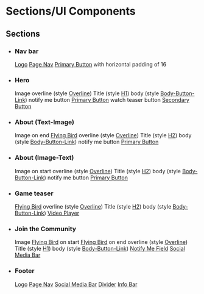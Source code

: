 # Sections/UI Components

## Sections

- ### Nav bar

  [Logo](ui_components.md#logo)
  [Page Nav](ui_components.md#page-nav)
  [Primary Button](ui_components.md#primary-button) with horizontal padding of 16

- ### Hero
  
  Image
  overline (style [Overline](styles.md#overline))
  Title (style [H1](styles.md#h1))
  body (style [Body-Button-Link](styles.md#body-button-link))
  notify me button [Primary Button](ui_components#primary-button)
  watch teaser button [Secondary Button](ui_components#secondary-button)

- ### About (Text-Image)
  
  Image on end
  [Flying Bird](ui_components#flying-bird)
  overline (style [Overline](styles.md#overline))
  Title (style [H2](styles.md#h2))
  body (style [Body-Button-Link](styles.md#body-button-link))
  notify me button [Primary Button](ui_components#primary-button)

- ### About (Image-Text)

  Image on start
  overline (style [Overline](styles.md#overline))
  Title (style [H2](styles.md#h2))
  body (style [Body-Button-Link](styles.md#body-button-link))
  notify me button [Primary Button](ui_components#primary-button)

- ### Game teaser

  [Flying Bird](ui_components#flying-bird)
  overline (style [Overline](styles.md#overline))
  Title (style [H2](styles.md#h2))
  body (style [Body-Button-Link](styles.md#body-button-link))
  [Video Player](ui_components#video-player)

- ### Join the Community

  Image
  [Flying Bird](ui_components#flying-bird) on start
  [Flying Bird](ui_components#flying-bird) on end
  overline (style [Overline](styles.md#overline))
  Title (style [H1](styles.md#h1))
  body (style [Body-Button-Link](styles.md#body-button-link))
  [Notify Me Field](ui_components#notify-me-field)
  [Social Media Bar](ui_components#social-media-bar)

- ### Footer

  [Logo](ui_components.md#logo)
  [Page Nav](ui_components.md#page-nav)
  [Social Media Bar](ui_components#social-media-bar)
  [Divider](ui_components#divider)
  [Info Bar](ui_components#info-bar)
  